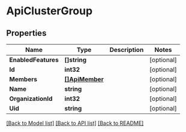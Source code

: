# ApiClusterGroup

## Properties

Name | Type | Description | Notes
------------ | ------------- | ------------- | -------------
**EnabledFeatures** | **[]string** |  | [optional] 
**Id** | **int32** |  | [optional] 
**Members** | [**[]ApiMember**](api.Member.md) |  | [optional] 
**Name** | **string** |  | [optional] 
**OrganizationId** | **int32** |  | [optional] 
**Uid** | **string** |  | [optional] 

[[Back to Model list]](../README.md#documentation-for-models) [[Back to API list]](../README.md#documentation-for-api-endpoints) [[Back to README]](../README.md)


